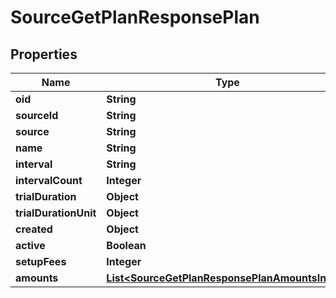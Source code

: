 

# SourceGetPlanResponsePlan


## Properties

| Name | Type | Description | Notes |
|------------ | ------------- | ------------- | -------------|
|**oid** | **String** |  |  [optional] |
|**sourceId** | **String** |  |  [optional] |
|**source** | **String** |  |  [optional] |
|**name** | **String** |  |  [optional] |
|**interval** | **String** |  |  [optional] |
|**intervalCount** | **Integer** |  |  [optional] |
|**trialDuration** | **Object** |  |  [optional] |
|**trialDurationUnit** | **Object** |  |  [optional] |
|**created** | **Object** |  |  [optional] |
|**active** | **Boolean** |  |  [optional] |
|**setupFees** | **Integer** |  |  [optional] |
|**amounts** | [**List&lt;SourceGetPlanResponsePlanAmountsInner&gt;**](SourceGetPlanResponsePlanAmountsInner.md) |  |  [optional] |



